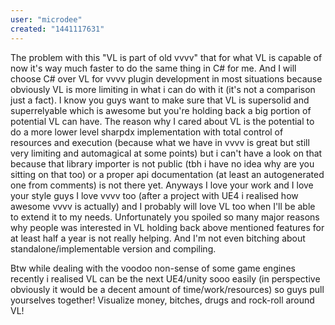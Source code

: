 ```yaml
---
user: "microdee"
created: "1441117631"
---
```


The problem with this "VL is part of old vvvv" that for what VL is capable of now it's way much faster to do the same thing in C# for me. And I will choose C# over VL for vvvv plugin development in most situations because obviously VL is more limiting in what i can do with it (it's not a comparison just a fact).
I know you guys want to make sure that VL is supersolid and superrelyable which is awesome but you're holding back a big portion of potential VL can have. The reason why I cared about VL is the potential to do a more lower level sharpdx implementation with total control of resources and execution (because what we have in vvvv is great but still very limiting and automagical at some points) but i can't have a look on that because that library importer is not public (tbh i have no idea why are you sitting on that too) or a proper api documentation (at least an autogenerated one from comments) is not there yet.
Anyways I love your work and I love your style guys I love vvvv too (after a project with UE4 i realised how awesome vvvv is actually) and I probably will love VL too when I'll be able to extend it to my needs. Unfortunately you spoiled so many major reasons why people was interested in VL holding back above mentioned features for at least half a year is not really helping. And I'm not even bitching about standalone/implementable version and compiling.

Btw while dealing with the voodoo non-sense of some game engines recently i realised VL can be the next UE4/unity sooo easily (in perspective obviously it would be a decent amount of time/work/resources) so guys pull yourselves together! Visualize money, bitches, drugs and rock-roll around VL!
